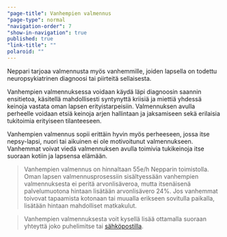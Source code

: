 ```yaml
---
"page-title": Vanhempien valmennus
"page-type": normal
"navigation-order": 7
"show-in-navigation": true
published: true
"link-title": ""
polaroid: ""
---
```












Neppari tarjoaa valmennusta myös vanhemmille, joiden lapsella on todettu neuropsykiatrinen diagnoosi tai piirteitä sellaisesta.

Vanhempien valmennuksessa voidaan käydä läpi diagnoosin saannin ensitietoa, käsitellä mahdollisesti syntynyttä kriisiä ja miettiä yhdessä keinoja vastata oman lapsen erityistarpeisiin. Valmennuksen avulla perheelle voidaan etsiä keinoja arjen hallintaan ja jaksamiseen sekä erilaisia tukitoimia erityiseen tilanteeseen.

Vanhempien valmennus sopii erittäin hyvin myös perheeseen, jossa itse nepsy-lapsi, nuori tai aikuinen ei ole motivoitunut valmennukseen. Vanhemmat voivat viedä valmennuksen avulla toimivia tukikeinoja itse suoraan kotiin ja lapsensa elämään.

> Vanhempien valmennus on hinnaltaan 55e/h Nepparin toimistolla.
Oman lapsen valmennusprosessiin sisältyessään vanhempien valmennuksesta ei peritä arvonlisäveroa, mutta itsenäisenä palvelumuotona hintaan lisätään arvonlisävero 24%.
Jos vanhemmat toivovat tapaamista kotonaan tai muualla erikseen sovitulla paikalla, lisätään hintaan mahdolliset matkakulut.

> Vanhempien valmennuksesta voit kysellä lisää ottamalla suoraan yhteyttä joko puhelimitse tai [sähköpostilla](/ota-yhteytta).
